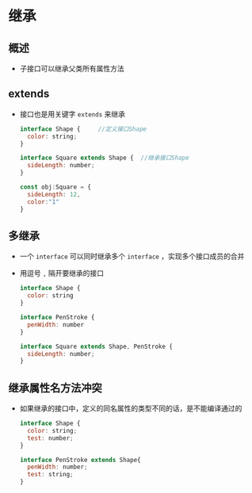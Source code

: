 # 继承

## 概述

  - 子接口可以继承父类所有属性方法

## extends

  - 接口也是用关键字 `extends` 来继承

    ```js
    interface Shape {     //定义接口Shape
      color: string;
    }

    interface Square extends Shape {  //继承接口Shape
      sideLength: number;
    }
    ```

    ```js
    const obj:Square = {
      sideLength: 12,
      color:"1"
    }
    ```

## 多继承

  - 一个 `interface` 可以同时继承多个 `interface` ，实现多个接口成员的合并

  - 用逗号 `,` 隔开要继承的接口

    ```js
    interface Shape {
      color: string
    }

    interface PenStroke {
      penWidth: number
    }

    interface Square extends Shape, PenStroke {
      sideLength: number;
    }
    ```

## 继承属性名方法冲突

  - 如果继承的接口中，定义的同名属性的类型不同的话，是不能编译通过的

    ```js
    interface Shape {
      color: string;
      test: number;
    }

    interface PenStroke extends Shape{
      penWidth: number;
      test: string;
    }
    ```
